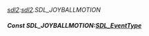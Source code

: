 _[sdl2](../../modules/sdl2/sdl2-module.md):[sdl2](../../modules/sdl2/sdl2-module.md).SDL\_JOYBALLMOTION_
##### Const SDL\_JOYBALLMOTION:[SDL_EventType](../../modules/sdl2/sdl2-sdl_eventtype.md)
